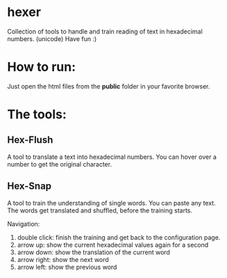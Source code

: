# hexer
Collection of tools to handle and train reading of text in hexadecimal numbers. (unicode)
Have fun :)

# How to run:
Just open the html files from the __public__ folder in your favorite browser.

# The tools:

## Hex-Flush
A tool to translate a text into hexadecimal numbers. You can hover over a number to get the original character.

## Hex-Snap
A tool to train the understanding of single words. You can paste any text. The words get translated and shuffled, before the training starts.

Navigation:
1. double click: finish the training and get back to the configuration page.
2. arrow up: show the current hexadecimal values again for a second
3. arrow down: show the translation of the current word
4. arrow right: show the next word
5. arrow left: show the previous word
